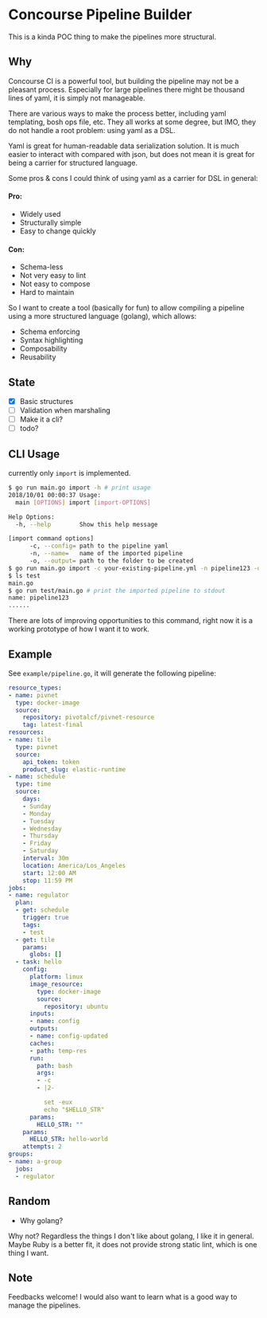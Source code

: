 # Concourse Pipeline Builder

This is a kinda POC thing to make the pipelines more structural.

## Why
Concourse CI is a powerful tool, but building the pipeline may not be a pleasant process.
Especially for large pipelines there might be thousand lines of yaml, it is simply not manageable.

There are various ways to make the process better, including yaml templating, bosh ops file, etc.
They all works at some degree, but IMO, they do not handle a root problem: using yaml as a DSL.

Yaml is great for human-readable data serialization solution. It is much easier to interact with
compared with json, but does not mean it is great for being a carrier for structured language.

Some pros & cons I could think of using yaml as a carrier for DSL in general:

#### Pro:
* Widely used
* Structurally simple
* Easy to change quickly

#### Con:
* Schema-less
* Not very easy to lint
* Not easy to compose
* Hard to maintain

So I want to create a tool (basically for fun) to allow compiling a pipeline
using a more structured language (golang), which allows:
* Schema enforcing
* Syntax highlighting
* Composability
* Reusability

## State
- [x] Basic structures
- [ ] Validation when marshaling
- [ ] Make it a cli?
- [ ] todo?

## CLI Usage
currently only `import` is implemented.

```bash
$ go run main.go import -h # print usage
2018/10/01 00:00:37 Usage:
  main [OPTIONS] import [import-OPTIONS]

Help Options:
  -h, --help        Show this help message

[import command options]
      -c, --config= path to the pipeline yaml
      -n, --name=   name of the imported pipeline
      -o, --output= path to the folder to be created
$ go run main.go import -c your-existing-pipeline.yml -n pipeline123 -o ./test # import the pipeline
$ ls test
main.go
$ go run test/main.go # print the imported pipeline to stdout
name: pipeline123
......
```

There are lots of improving opportunities to this command, right now it is a working prototype 
of how I want it to work.

## Example
See `example/pipeline.go`, it will generate the following pipeline:
```yaml
resource_types:
- name: pivnet
  type: docker-image
  source:
    repository: pivotalcf/pivnet-resource
    tag: latest-final
resources:
- name: tile
  type: pivnet
  source:
    api_token: token
    product_slug: elastic-runtime
- name: schedule
  type: time
  source:
    days:
    - Sunday
    - Monday
    - Tuesday
    - Wednesday
    - Thursday
    - Friday
    - Saturday
    interval: 30m
    location: America/Los_Angeles
    start: 12:00 AM
    stop: 11:59 PM
jobs:
- name: regulator
  plan:
  - get: schedule
    trigger: true
    tags:
    - test
  - get: tile
    params:
      globs: []
  - task: hello
    config:
      platform: linux
      image_resource:
        type: docker-image
        source:
          repository: ubuntu
      inputs:
      - name: config
      outputs:
      - name: config-updated
      caches:
      - path: temp-res
      run:
        path: bash
        args:
        - -c
        - |2-

          set -eux
          echo "$HELLO_STR"
      params:
        HELLO_STR: ""
    params:
      HELLO_STR: hello-world
    attempts: 2
groups:
- name: a-group
  jobs:
  - regulator
```

## Random
* Why golang?

Why not? Regardless the things I don't like about golang, I like it in general. Maybe Ruby is a better fit,
it does not provide strong static lint, which is one thing I want.

<!--* A language for Concourse only (like HCL)?-->

<!--Too much work.-->


## Note

Feedbacks welcome! I would also want to learn what is a good way to manage the pipelines.

